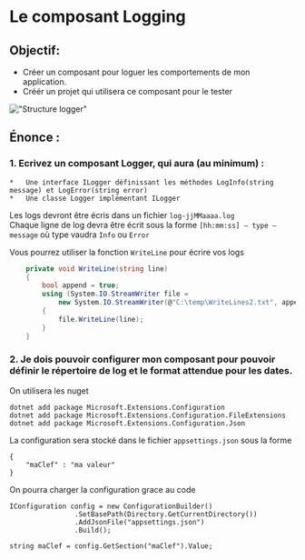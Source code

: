# Le composant Logging

## Objectif:
*	Créer un composant pour loguer les comportements de mon application.
*   Créér un projet qui utilisera ce composant pour le tester

!["Structure logger"](./structure.PNG "Structure logger")

## Énonce :
### 1. Ecrivez un composant Logger, qui aura (au minimum) :
    *	Une interface ILogger définissant les méthodes LogInfo(string message) et LogError(string error)
    *	Une classe Logger implémentant ILogger

Les logs devront être écris dans un fichier `log-jjMMaaaa.log`    
Chaque ligne de log devra être écrit sous la forme `[hh:mm:ss] – type – message` où type vaudra `Info` ou `Error`

Vous pourrez utiliser la fonction `WriteLine` pour écrire vos logs
```csharp
    private void WriteLine(string line)
    {
        bool append = true;
        using (System.IO.StreamWriter file =
            new System.IO.StreamWriter(@"C:\temp\WriteLines2.txt", append))
        {
            file.WriteLine(line);
        }
    }
```
### 2. Je dois pouvoir configurer mon composant pour pouvoir définir le répertoire de log et le format attendue pour les dates.
   
On utilisera les nuget
```
dotnet add package Microsoft.Extensions.Configuration
dotnet add package Microsoft.Extensions.Configuration.FileExtensions
dotnet add package Microsoft.Extensions.Configuration.Json
```

La configuration sera stocké dans le fichier `appsettings.json` sous la forme
```
{
    "maClef" : "ma valeur"
}
```

On pourra charger la configuration grace au code
```
IConfiguration config = new ConfigurationBuilder()
                .SetBasePath(Directory.GetCurrentDirectory())
                .AddJsonFile("appsettings.json")
                .Build();

string maClef = config.GetSection("maClef").Value;
```


